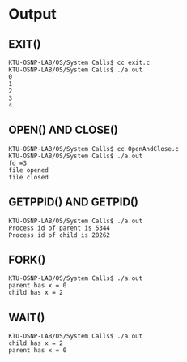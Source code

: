 # Output

## EXIT()

```
KTU-OSNP-LAB/OS/System Calls$ cc exit.c
KTU-OSNP-LAB/OS/System Calls$ ./a.out
0
1
2
3
4
```

## OPEN() AND CLOSE()

```
KTU-OSNP-LAB/OS/System Calls$ cc OpenAndClose.c 
KTU-OSNP-LAB/OS/System Calls$ ./a.out
fd =3
file opened
file closed
```

## GETPPID() AND GETPID()

```
KTU-OSNP-LAB/OS/System Calls$ ./a.out
Process id of parent is 5344
Process id of child is 28262
```

## FORK()

```
KTU-OSNP-LAB/OS/System Calls$ ./a.out
parent has x = 0
child has x = 2
```

## WAIT()

```
KTU-OSNP-LAB/OS/System Calls$ ./a.out
child has x = 2
parent has x = 0
```
